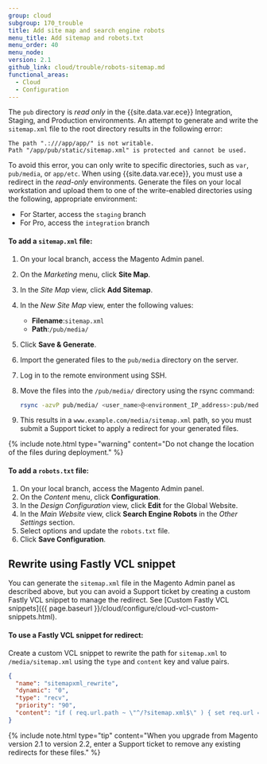 ```yaml
---
group: cloud
subgroup: 170_trouble
title: Add site map and search engine robots
menu_title: Add sitemap and robots.txt
menu_order: 40
menu_node:
version: 2.1
github_link: cloud/trouble/robots-sitemap.md
functional_areas:
  - Cloud
  - Configuration
---
```

The `pub` directory is _read only_ in the {{site.data.var.ece}} Integration, Staging, and Production environments. An attempt to generate and write the `sitemap.xml` file to the root directory results in the following error:

```
The path ".:///app/app/" is not writable.
Path "/app/pub/static/sitemap.xml" is protected and cannot be used.
```

To avoid this error, you can only write to specific directories, such as `var`, `pub/media`, or `app/etc`. When using {{site.data.var.ece}}, you must use a redirect in the _read-only_ environments.  Generate the files on your local workstation and upload them to one of the write-enabled directories using the following, appropriate environment:

-  For Starter, access the `staging` branch
-  For Pro, access the `integration` branch

#### To add a `sitemap.xml` file:

1.  On your local branch, access the Magento Admin panel.
1.  On the _Marketing_ menu, click **Site Map**.
1.  In the _Site Map_ view, click **Add Sitemap**.
1.  In the _New Site Map_ view, enter the following values:

    -  **Filename**:`sitemap.xml`
    -  **Path**:`/pub/media/`

1.  Click **Save & Generate**.
1.  Import the generated files to the `pub/media` directory on the server.
1.  Log in to the remote environment using SSH.
1.  Move the files into the `/pub/media/` directory using the rsync command:

    ```bash
    rsync -azvP pub/media/ <user_name>@<environment_IP_address>:pub/media/
    ```

1.  This results in a `www.example.com/media/sitemap.xml` path, so you must submit a Support ticket to apply a redirect for your generated files.

{% include note.html type="warning" content="Do not change the location of the files during deployment." %}

#### To add a `robots.txt` file:

1.  On your local branch, access the Magento Admin panel.
1.  On the _Content_ menu, click **Configuration**.
1.  In the _Design Configuration_ view, click **Edit** for the Global Website.
1.  In the _Main Website_ view, click **Search Engine Robots** in the _Other Settings_ section.
1.  Select options and update the `robots.txt` file.
1.  Click **Save Configuration**.

## Rewrite using Fastly VCL snippet
You can generate the `sitemap.xml` file in the Magento Admin panel as described above, but you can avoid a Support ticket by creating a custom Fastly VCL snippet to manage the redirect. See [Custom Fastly VCL snippets]({{ page.baseurl }}/cloud/configure/cloud-vcl-custom-snippets.html).

#### To use a Fastly VCL snippet for redirect:
Create a custom VCL snippet to rewrite the path for `sitemap.xml` to `/media/sitemap.xml` using the `type` and `content` key and value pairs.

```json
{ 
  "name": "sitemapxml_rewrite",
  "dynamic": "0",
  "type": "recv",
  "priority": "90",
  "content": "if ( req.url.path ~ \"^/?sitemap.xml$\" ) { set req.url = \"/media/sitemap.xml\"; }" 
}
```

{% include note.html type="tip" content="When you upgrade from Magento version 2.1 to version 2.2, enter a Support ticket to remove any existing redirects for these files." %}
